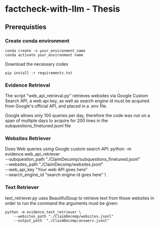 # factcheck-with-llm - Thesis


## Prerequisties 

### Create conda environment
```
conda create -n your_environment_name
conda activate your_environment name
```
Download the necessary codes
```
pip install -r requirements.txt
```



### Evidence Retrieval
The script "web_api_retrieval.py" retrieves websites via Google Custom Search API, a web api key, as well as search engine id must be acquired from Google's official API, and placed in a .env file.

Google allows only 100 queries per day, therefore the code was run on a span of multiple days to acquire for 200 lines in the subquestions_finetuned.jsonl file


### Websites Retriever
Does Web queries using Google custom search API:
python -m evidence.web_api_retriever \
    --subquestion_path "./ClaimDecomp/subquestions_finetuned.jsonl" \
    --websites_path "./ClaimDecomp/websites.jsonl" \
    --web_api_key "Your web API goes here" \
    --search_engine_id "search engine id goes here" \
    


### Text Retriever

text_retriever.py uses BeautifulSoup to retrieve text from those websites in order to run the command the arguments must be given:

```
python -m evidence.text_retriever \
    --websites_path "./ClaimDecomp/websites.jsonl"
    --output_path  "./ClaimDecomp/answers.jsonl"
```
